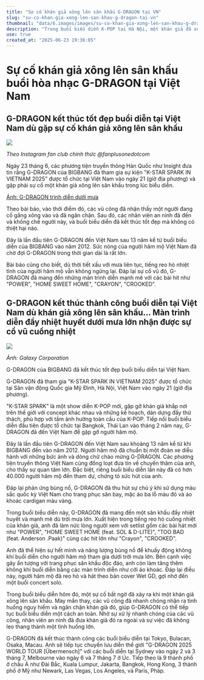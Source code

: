 ```yaml
---
title: "Sự cố khán giả xông lên sân khấu G-DRAGON tại VN"
slug: "su-co-khan-gia-xong-len-san-khau-g-dragon-tai-vn"
thumbnail: "data/6.images/images/su-co-khan-gia-xong-len-san-khau-g-dragon-tai-vn.webp"
description: "Trong buổi biểu diễn K-POP tại Hà Nội, một khán giả đã xông lên sân khấu G-DRAGON nhưng đã bị vũ công ngăn chặn kịp thời, đêm diễn vẫn diễn ra thành công."
use: true
created_at: "2025-06-23 19:36:05"
---
```


# Sự cố khán giả xông lên sân khấu buổi hòa nhạc G-DRAGON tại Việt Nam

## G-DRAGON kết thúc tốt đẹp buổi diễn tại Việt Nam dù gặp sự cố khán giả xông lên sân khấu

![](/images/20250623-00000135-dal-000-5-view.webp)

*Theo Instagram fan club chính thức @fanplusonedotcom*

Ngày 23 tháng 6, các phương tiện truyền thông Hàn Quốc như Insight đưa tin rằng G-DRAGON của BIGBANG đã tham gia sự kiện "K-STAR SPARK IN VIETNAM 2025" được tổ chức tại Việt Nam vào ngày 21 (giờ địa phương) và gặp phải sự cố một khán giả xông lên sân khấu trong lúc biểu diễn.

[Ảnh: G-DRAGON trình diễn dưới mưa](https://www.daily.co.jp/gossip/2025/06/23/0019143706.shtml?pp=2)

Theo bài báo, vào thời điểm đó, các vũ công đã nhận thấy một người đang cố gắng xông vào và đã ngăn chặn. Sau đó, các nhân viên an ninh đã đến và khống chế người này, và buổi biểu diễn đã kết thúc tốt đẹp mà không có thiệt hại nào.

Đây là lần đầu tiên G-DRAGON đến Việt Nam sau 13 năm kể từ buổi biểu diễn của BIGBANG vào năm 2012. Sức nóng của người hâm mộ Việt Nam đã chờ đợi G-DRAGON trong thời gian dài là rất lớn.

Bài báo cũng cho biết, dù thời tiết xấu với mưa liên tục, tiếng reo hò nhiệt tình của người hâm mộ vẫn không ngừng lại. Đáp lại sự cổ vũ đó, G-DRAGON đã mang đến những màn trình diễn mạnh mẽ với các bài hit như "POWER", "HOME SWEET HOME", "CRAYON", "CROOKED".

## G-DRAGON kết thúc thành công buổi diễn tại Việt Nam dù khán giả xông lên sân khấu... Màn trình diễn đầy nhiệt huyết dưới mưa lớn nhận được sự cổ vũ cuồng nhiệt

![](/images/20250623-00000127-kstylens-000-1-view.webp)

*Ảnh: Galaxy Corporation*

G-DRAGON của BIGBANG đã kết thúc tốt đẹp buổi biểu diễn tại Việt Nam.

G-DRAGON đã tham gia "K-STAR SPARK IN VIETNAM 2025" được tổ chức tại Sân vận động Quốc gia Mỹ Đình, Hà Nội, Việt Nam vào ngày 21 (giờ địa phương).

"K-STAR SPARK" là một show diễn K-POP mới, gặp gỡ khán giả khắp nơi trên thế giới với concept khác nhau và những kế hoạch, dàn dựng đầy thử thách, phù hợp với tầm ảnh hưởng toàn cầu của K-POP. Tiếp nối buổi biểu diễn đầu tiên được tổ chức tại Bangkok, Thái Lan vào tháng 2 năm nay, G-DRAGON đã đến Việt Nam để gặp gỡ người hâm mộ.

Đây là lần đầu tiên G-DRAGON đến Việt Nam sau khoảng 13 năm kể từ khi BIGBANG đến vào năm 2012. Người hâm mộ đã chuẩn bị một đoàn xe diễu hành với những bức ảnh và dòng chữ chào mừng G-DRAGON. Các phương tiện truyền thông Việt Nam cũng đồng loạt đưa tin về chuyến thăm của anh, cho thấy sự quan tâm lớn. Đặc biệt, riêng buổi biểu diễn lần này đã có hơn 40.000 người hâm mộ đến tham dự, chứng tỏ sức hút của anh.

Đáp lại phản ứng bùng nổ, G-DRAGON đã thu hút sự chú ý khi sử dụng màu sắc quốc kỳ Việt Nam cho trang phục sân bay, mặc áo ba lỗ màu đỏ và áo khoác cardigan màu vàng.

Trong buổi biểu diễn này, G-DRAGON đã mang đến một sân khấu đầy nhiệt huyết và mạnh mẽ dù trời mưa lớn. Xuất hiện trong tiếng reo hò cuồng nhiệt của khán giả, anh đã làm nức lòng người xem với setlist gồm các bài hát mới như "POWER", "HOME SWEET HOME (feat. SOL & D-LITE)", "TOO BAD (feat. Anderson .Paak)" cùng các hit lớn như "Crayon", "CROOKED".

Anh đã thể hiện sự hết mình và năng lượng bùng nổ để khuấy động không khí buổi diễn cho người hâm mộ tham gia dưới trời mưa lớn. Bên cạnh việc gây ấn tượng với trang phục sân khấu độc đáo, anh còn làm tăng thêm không khí buổi diễn bằng các màn trình diễn như cởi áo khoác. Đáp lại điều này, người hâm mộ đã reo hò và hát theo bản cover Wet GD, gợi nhớ đến một buổi concert solo.

Trong buổi biểu diễn hôm đó, một sự cố bất ngờ đã xảy ra khi một khán giả xông lên sân khấu. May mắn thay, các vũ công đã nhanh chóng nhận ra tình huống nguy hiểm và ngăn chặn khán giả đó, giúp G-DRAGON có thể tiếp tục buổi biểu diễn một cách an toàn. Nhờ sự xử lý nhanh chóng của các vũ công, nhân viên an ninh đã đưa khán giả đó ra ngoài và sự việc đã không leo thang thành một tình huống lớn.

G-DRAGON đã kết thúc thành công các buổi biểu diễn tại Tokyo, Bulacan, Osaka, Macau. Anh sẽ tiếp tục chuyến lưu diễn thế giới "G-DRAGON 2025 WORLD TOUR [Übermensch]" với các buổi diễn tại Sydney vào ngày 2 và 3 tháng 7, Melbourne vào ngày 6 và 7 tháng 7 ở Úc. Tiếp theo là 9 thành phố ở châu Á như Đài Bắc, Kuala Lumpur, Jakarta, Bangkok, Hong Kong, 3 thành phố ở Mỹ như Newark, Las Vegas, Los Angeles, và Paris, Pháp.